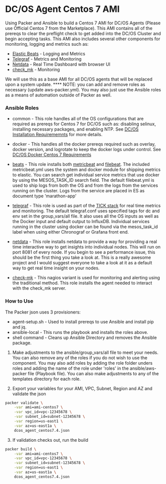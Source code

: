 # DC/OS Agent Centos 7 AMI
Using Packer and Ansible to build a Centos 7 AMI for DC/OS Agents (Please use Official Centos 7 from the Marketplace). This AMI contains all of the prereqs to clear the preflight check to get added into the DC/OS Cluster and begin accepting tasks. This AMI also includes several other components for monitoring, logging and metrics such as: 

- [Elastic Beats](https://www.elastic.co/products/beats) - Logging and Metrics
- [Telegraf](https://github.com/influxdata/telegraf) - Metrics and Monitoring
- [Netdata](https://github.com/firehol/netdata) - Real Time Dashboard with browser UI
- [check_mk](http://mathias-kettner.com/check_mk.html) - Monitoring 

We will use this as a base AMI for all DC/OS agents that will be replaced upon a system update. **** NOTE: you can add and remove roles as necessary (update aws-packer.yml). You may also just use the Ansible roles as a means of automation outside of Packer as well. 

### Ansible Roles
* common - This role handles all of the OS configurations that are required as prereqs for Centos 7 for DC/OS such as: disabling selinux, installing necessary packages, and enabling NTP. See [DC/OS Installation Requirememnts](https://docs.mesosphere.com/1.11/installing/oss/custom/system-requirements/) for more details.

* docker - This handles all the docker prereqs required such as overlay, docker version, and logrotate to keep the docker logs under control. See [DC/OS Docker Centos 7 Requirements](https://docs.mesosphere.com/1.11/installing/oss/custom/system-requirements/install-docker-centos/)

* [beats](https://www.elastic.co/products/beats) - This role installs both [metricbeat](https://www.elastic.co/products/beats/metricbeat) and [filebeat](https://www.elastic.co/products/beats/filebeat). The included metricbeat.yml uses the system and docker module for shipping metrics to elastic. You can search get individual service metrics that use docker by using the MESOS_TASK_ID search field. The default filebeat.yml is used to ship logs from both the OS and from the logs from the services running on the cluster. Logs from the service are placed in ES as document type 'marathon-app' 

* [telegraf](https://github.com/influxdata/telegraf) - This role is used as part of the [TICK stack](https://www.influxdata.com/blog/introduction-to-influxdatas-influxdb-and-tick-stack/) for real time metrics and monitoring. The default telegraf.conf uses specified tags for dc and env set in the group_vars/all file. It also uses all the OS inputs as well as the Docker input and default output to InfluxDB. Individual services running in the cluster using docker can be found via the mesos_task_id label when using either Chronograf or Grafana front end. 

* [netdata](https://github.com/firehol/netdata) - This role installs netdata to provide a way for providing a real time interactive way to get insights into individual nodes. This will run on port 8081 of every node. If you begin to see a performance issue, this should be the first thing you take a look at. This is a really awesome project and I would suggest everyone to take a look at it as a default way to get real time insight on your nodes.

* [check-mk](http://mathias-kettner.com/check_mk.html) - This nagios variant is used for monitoring and alerting using the traditional method. This role installs the agent needed to interact with the check_mk server. 

### How to Use
The Packer json uses 3 provisioners:
- agent-setup.sh - Used to install prereqs to use Ansible and install pip and jq.
- ansible-local - This runs the playbook and installs the roles above.
- shell command - Cleans up Ansible Directory and removes the Ansible package.

1) Make adjustments to the ansible/group_vars/all file to meet your needs. You can also remove any of the roles if you do not wish to use the component. You may also add roles by adding the role folder unders roles and adding the name of the role under 'roles' in the ansible/aws-packer file (Playbook file). You can also make adjustments to any of the templates directory for each role. 


2) Export your variables for your AMI, VPC, Subnet, Region and AZ and validate the json
``` sh
packer validate \
    -var ami=ami-centos7 \
    -var vpc_id=vpc-12345678 \
    -var subnet_id=subnet-12345678 \
    -var region=us-east1 \
    -var az=us-east1a \
    dcos_agent_centos7.4.json
```

3) If validation checks out, run the build
``` sh
packer build \
    -var ami=ami-centos7 \
    -var vpc_id=vpc-12345678 \
    -var subnet_id=subnet-12345678 \
    -var region=us-east1 \
    -var az=us-east1a \
    dcos_agent_centos7.4.json
```

